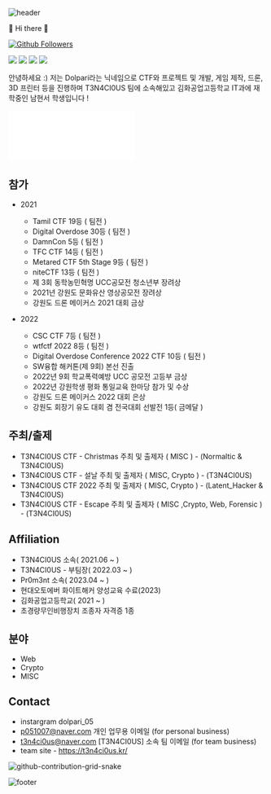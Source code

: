 ![header](https://capsule-render.vercel.app/api?type=waving&&color=gradient&height=100&section=header&fontSize=90)


:wave: Hi there :wave:

[![Github Followers](https://img.shields.io/github/followers/username?color=009300&label=Github%20Followers&style=for-the-badge)](https://github.com/username?tab=followers)

<p>
  <a href=https://dolpari-is-come.tistory.com target="_blank"><img src="https://img.shields.io/badge/dolpari -430098?style=for-the-tistory&logo=tistory&logoColor=white"/></a>    <a href=https://www.facebook.com/ppapesib target="_blank"><img src="https://img.shields.io/badge/dolpari -430098?style=for-the-badge&logo=facebook&logoColor=white"/></a> 
  <a href="https://www.instagram.com/dolpari_05" target="_blank"><img src="https://img.shields.io/badge/dolpari-E4405F?style=for-the-badge&logo=Instagram&logoColor=white"/></a>
  <a href=https://twitter.com/dodododolpari target="_blank"><img src="https://img.shields.io/badge/dolpari -430098?style=for-the-badge&logo=twitter&logoColor=white"/></a>
</p>
<p>
안녕하세요 :) 저는 Dolpari라는 닉네임으로 CTF와 프로젝트 및 개발, 게임 제작, 드론, 3D 프린터 등을 진행하며 T3N4CI0US 팀에 소속해있고 김화공업고등학교 IT과에 재학중인 남현서 학생입니다 !
</p>

<img src="https://raw.githubusercontent.com/dkssud8150/github-stats-transparent/output/generated/languages.svg" width="49.2%" />

<!-- [![Top Langs](https://github-readme-stats.vercel.app/api/top-langs/?username=username&layout=compact&theme=react)](https://github.com/anuraghazra/github-readme-stats) -->
<!-- [![solved.ac tier](http://mazassumnida.wtf/api/v2/generate_badge?boj=username)](https://solved.ac/cyb3r_syno) -->

## 참가
+ 2021
  * Tamil CTF 19등 ( 팀전 )
  * Digital Overdose 30등 ( 팀전 )
  * DamnCon 5등 ( 팀전 )
  * TFC CTF 14등 ( 팀전 )
  * Metared CTF 5th Stage 9등 ( 팀전 )
  * niteCTF 13등 ( 팀전 )
  * 제 3회 동학농민혁명 UCC공모전 청소년부 장려상
  * 2021년 강원도 문화유산 영상공모전 장려상
  * 강원도 드론 메이커스 2021 대회 금상

+ 2022
  * CSC CTF 7등 ( 팀전 )
  * wtfctf 2022 8등 ( 팀전 )
  * Digital Overdose Conference 2022 CTF 10등 ( 팀전 )
  * SW융합 해커톤(제 9회) 본선 진출
  * 2022년 9회 학교폭력예방 UCC 공모전 고등부 금상
  * 2022년 강원학생 평화 통일교육 한마당 참가 및 수상 
  * 강원도 드론 메이커스 2022 대회 은상
  * 강원도 회장기 유도 대회 겸 전국대회 선발전 1등( 금메달 )

## 주최/출제
* T3N4CI0US CTF - Christmas 주최 및 출제자 ( MISC ) - (Normaltic & T3N4CI0US)
* T3N4CI0US CTF - 설날 주최 및 출제자 ( MISC, Crypto ) - (T3N4CI0US)
* T3N4CI0US CTF 2022 주최 및 출제자 ( MISC, Crypto ) - (Latent_Hacker & T3N4CI0US)
* T3N4CI0US CTF - Escape 주최 및 출제자 ( MISC ,Crypto, Web, Forensic ) - (T3N4CI0US)

## Affiliation  
* T3N4CI0US 소속( 2021.06 ~ )
* T3N4CI0US - 부팀장( 2022.03 ~ )
* Pr0m3nt 소속( 2023.04 ~ )
* 현대오토에버 화이트해커 양성교육 수료(2023)
* 김화공업고등학교( 2021 ~ )
* 초경량무인비행장치 조종자 자격증 1종

## 분야
* Web
* Crypto
* MISC

## Contact  
* instargram dolpari_05 
* p051007@naver.com 개인 업무용 이메일 (for personal business)
* t3n4ci0us@naver.com [T3N4CI0US] 소속 팀 이메일 (for team business)
* team site - https://t3n4ci0us.kr/

 ![github-contribution-grid-snake](https://user-images.githubusercontent.com/90142173/154796318-e529fdc7-2132-4ce7-8417-06b71cf02506.svg)

![footer](https://capsule-render.vercel.app/api?type=waving&&color=gradient&height=100&section=footer&fontSize=90)
